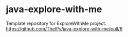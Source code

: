 # java-explore-with-me
Template repository for ExploreWithMe project.
https://github.com/TheIPv/java-explore-with-me/pull/6
